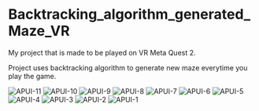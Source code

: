 # Backtracking_algorithm_generated_Maze_VR
My project that is made to be played on VR Meta Quest 2.

Project uses backtracking algorithm to generate new maze everytime you play the game.


![APUI-11](https://github.com/moonleter/Backtracking_algorithm_generated_Maze_VR/assets/106592140/fc65658c-3530-4c55-a907-2e3416441b13)
![APUI-10](https://github.com/moonleter/Backtracking_algorithm_generated_Maze_VR/assets/106592140/0baa4408-c2fe-456c-a284-85f60bad8fef)
![APUI-9](https://github.com/moonleter/Backtracking_algorithm_generated_Maze_VR/assets/106592140/2e61b457-0475-4567-b83d-eac2a10cf506)
![APUI-8](https://github.com/moonleter/Backtracking_algorithm_generated_Maze_VR/assets/106592140/0bc846c9-f68e-429a-abcf-a640494f5a21)
![APUI-7](https://github.com/moonleter/Backtracking_algorithm_generated_Maze_VR/assets/106592140/b87c53b5-6009-4f33-b26e-8130498ceb6b)
![APUI-6](https://github.com/moonleter/Backtracking_algorithm_generated_Maze_VR/assets/106592140/fb03eda6-bf19-42e9-8068-a4eb27c8d80e)
![APUI-5](https://github.com/moonleter/Backtracking_algorithm_generated_Maze_VR/assets/106592140/af15a417-5fa5-4380-bdbb-28fd791bddd7)
![APUI-4](https://github.com/moonleter/Backtracking_algorithm_generated_Maze_VR/assets/106592140/59db7a47-6656-418d-ba7b-02e3906e7c8a)
![APUI-3](https://github.com/moonleter/Backtracking_algorithm_generated_Maze_VR/assets/106592140/98c3353e-f939-472a-b8aa-664ee69f1734)
![APUI-2](https://github.com/moonleter/Backtracking_algorithm_generated_Maze_VR/assets/106592140/cbee1375-42b0-4de8-90a2-183e9ab356e0)
![APUI-1](https://github.com/moonleter/Backtracking_algorithm_generated_Maze_VR/assets/106592140/2dd01454-6ba1-46e5-a31d-ece8b3aa96b9)
